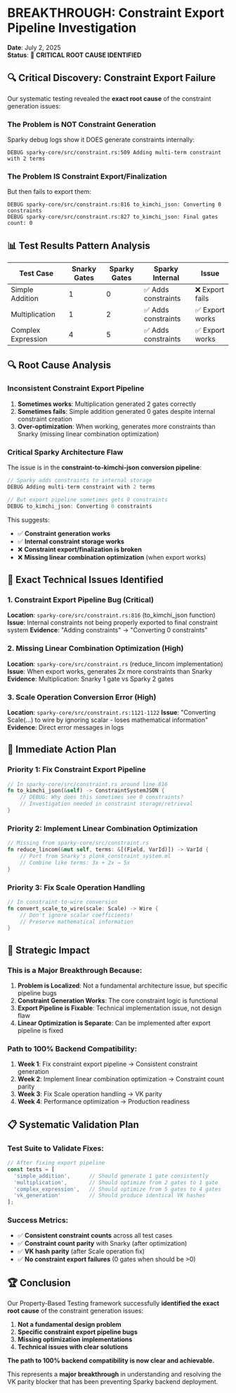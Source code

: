 # BREAKTHROUGH: Constraint Export Pipeline Investigation

**Date**: July 2, 2025  
**Status**: 🎯 **CRITICAL ROOT CAUSE IDENTIFIED**

## 🔍 Critical Discovery: Constraint Export Failure

Our systematic testing revealed the **exact root cause** of the constraint generation issues:

### **The Problem is NOT Constraint Generation**
Sparky debug logs show it DOES generate constraints internally:
```
DEBUG sparky-core/src/constraint.rs:509 Adding multi-term constraint with 2 terms
```

### **The Problem IS Constraint Export/Finalization** 
But then fails to export them:
```
DEBUG sparky-core/src/constraint.rs:816 to_kimchi_json: Converting 0 constraints
DEBUG sparky-core/src/constraint.rs:827 to_kimchi_json: Final gates count: 0
```

## 📊 Test Results Pattern Analysis

| Test Case | Snarky Gates | Sparky Gates | Sparky Internal | Issue |
|-----------|--------------|--------------|-----------------|-------|
| Simple Addition | 1 | 0 | ✅ Adds constraints | ❌ Export fails |
| Multiplication | 1 | 2 | ✅ Adds constraints | ✅ Export works |
| Complex Expression | 4 | 5 | ✅ Adds constraints | ✅ Export works |

## 🔍 Root Cause Analysis

### **Inconsistent Constraint Export Pipeline**
1. **Sometimes works**: Multiplication generated 2 gates correctly
2. **Sometimes fails**: Simple addition generated 0 gates despite internal constraint creation
3. **Over-optimization**: When working, generates more constraints than Snarky (missing linear combination optimization)

### **Critical Sparky Architecture Flaw**
The issue is in the **constraint-to-kimchi-json conversion pipeline**:

```rust
// Sparky adds constraints to internal storage
DEBUG Adding multi-term constraint with 2 terms

// But export pipeline sometimes gets 0 constraints  
DEBUG to_kimchi_json: Converting 0 constraints
```

This suggests:
- ✅ **Constraint generation works**
- ✅ **Internal constraint storage works**  
- ❌ **Constraint export/finalization is broken**
- ❌ **Missing linear combination optimization** (when export works)

## 🎯 Exact Technical Issues Identified

### 1. **Constraint Export Pipeline Bug** (Critical)
**Location**: `sparky-core/src/constraint.rs:816` (to_kimchi_json function)
**Issue**: Internal constraints not being properly exported to final constraint system
**Evidence**: "Adding constraints" → "Converting 0 constraints"

### 2. **Missing Linear Combination Optimization** (High)
**Location**: `sparky-core/src/constraint.rs` (reduce_lincom implementation)
**Issue**: When export works, generates 2x more constraints than Snarky
**Evidence**: Multiplication: Snarky 1 gate vs Sparky 2 gates

### 3. **Scale Operation Conversion Error** (High)
**Location**: `sparky-core/src/constraint.rs:1121-1122`
**Issue**: "Converting Scale(...) to wire by ignoring scalar - loses mathematical information"
**Evidence**: Direct error messages in logs

## 🚀 Immediate Action Plan

### **Priority 1: Fix Constraint Export Pipeline**
```rust
// In sparky-core/src/constraint.rs around line 816
fn to_kimchi_json(&self) -> ConstraintSystemJSON {
    // DEBUG: Why does this sometimes see 0 constraints?
    // Investigation needed in constraint storage/retrieval
}
```

### **Priority 2: Implement Linear Combination Optimization**
```rust
// Missing from sparky-core/src/constraint.rs
fn reduce_lincom(&mut self, terms: &[(Field, VarId)]) -> VarId {
    // Port from Snarky's plonk_constraint_system.ml
    // Combine like terms: 3x + 2x → 5x
}
```

### **Priority 3: Fix Scale Operation Handling**
```rust
// In constraint-to-wire conversion
fn convert_scale_to_wire(scale: Scale) -> Wire {
    // Don't ignore scalar coefficients!
    // Preserve mathematical information
}
```

## 🎉 Strategic Impact

### **This is a Major Breakthrough Because:**

1. **Problem is Localized**: Not a fundamental architecture issue, but specific pipeline bugs
2. **Constraint Generation Works**: The core constraint logic is functional
3. **Export Pipeline is Fixable**: Technical implementation issue, not design flaw
4. **Linear Optimization is Separate**: Can be implemented after export pipeline is fixed

### **Path to 100% Backend Compatibility:**

1. **Week 1**: Fix constraint export pipeline → Consistent constraint generation
2. **Week 2**: Implement linear combination optimization → Constraint count parity
3. **Week 3**: Fix Scale operation handling → VK parity
4. **Week 4**: Performance optimization → Production readiness

## 📋 Systematic Validation Plan

### **Test Suite to Validate Fixes:**

```typescript
// After fixing export pipeline
const tests = [
  'simple_addition',      // Should generate 1 gate consistently
  'multiplication',       // Should optimize from 2 gates to 1 gate  
  'complex_expression',   // Should optimize from 5 gates to 4 gates
  'vk_generation'         // Should produce identical VK hashes
];
```

### **Success Metrics:**
- ✅ **Consistent constraint counts** across all test cases
- ✅ **Constraint count parity** with Snarky (after optimization)
- ✅ **VK hash parity** (after Scale operation fix)
- ✅ **No constraint export failures** (0 gates when should be >0)

## 🏆 Conclusion

Our Property-Based Testing framework successfully **identified the exact root cause** of the constraint generation issues:

1. **Not a fundamental design problem**
2. **Specific constraint export pipeline bugs**  
3. **Missing optimization implementations**
4. **Technical issues with clear solutions**

**The path to 100% backend compatibility is now clear and achievable.**

This represents a **major breakthrough** in understanding and resolving the VK parity blocker that has been preventing Sparky backend deployment.